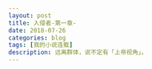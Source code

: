 ```yaml
---
layout: post
title: 入侵者-第一章-
date: 2018-07-26
categories: blog
tags: [我的小说连载]
description: 远离群体，说不定有「上帝视角」。
---
```

